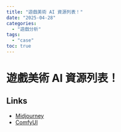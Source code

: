 ```yaml
---
title: "遊戲美術 AI 資源列表！"
date: "2025-04-28"
categories:
  - "遊戲分析"
tags:
  - "case"
toc: true
---
```


# 遊戲美術 AI 資源列表！

## Links

- [Midjourney](https://www.midjourney.com/home)
- [ComfyUI](https://www.comfy.org/)
